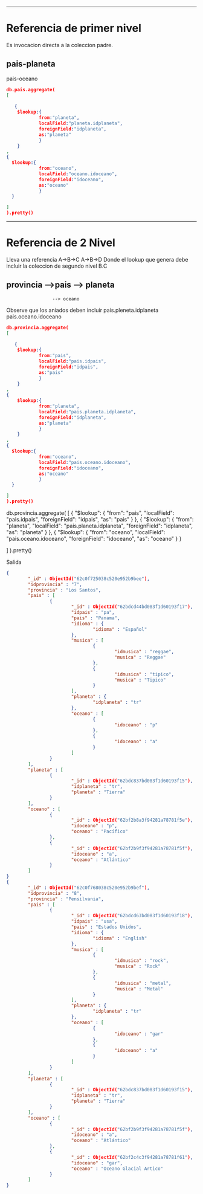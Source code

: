 ***
# Referencia de primer nivel
Es invocacion directa a la coleccion padre.
## pais-planeta 
   pais-oceano
```json
db.pais.aggregate(
[
  
   {
    $lookup:{
            from:"planeta",
            localField:"planeta.idplaneta",
            foreignField:"idplaneta",
            as:"planeta"
            }
    }
,
{ 
  $lookup:{
            from:"oceano",
            localField:"oceano.idoceano",
            foreignField:"idoceano",
            as:"oceano"
            }
  }

]
).pretty()
```
***
# Referencia de 2 Nivel
Lleva una referencia A->B->C
                     A->B->D
Donde el lookup que genera debe incluir la coleccion de segundo nivel B.C

## provincia -->pais --> planeta
                     --> oceano
Observe que los aniados deben incluir pais.pleneta.idplaneta
                                      pais.oceano.idoceano
```json
db.provincia.aggregate(
[
  
   {
    $lookup:{
            from:"pais",
            localField:"pais.idpais",
            foreignField:"idpais",
            as:"pais"
            }
    }
,
{
    $lookup:{
            from:"planeta",
            localField:"pais.planeta.idplaneta",
            foreignField:"idplaneta",
            as:"planeta"
            }
    }
,
{ 
  $lookup:{
            from:"oceano",
            localField:"pais.oceano.idoceano",
            foreignField:"idoceano",
            as:"oceano"
            }
  }

]
).pretty()
```

db.provincia.aggregate(
[
  {
  "$lookup": {
    "from": "pais", "localField": "pais.idpais", "foreignField": "idpais", "as": "pais"
  }
  },
  {
   "$lookup": {
    "from": "planeta", "localField": "pais.planeta.idplaneta", "foreignField": "idplaneta", "as": "planeta"
    }
   },
    {
    "$lookup": 
    {
      "from": "oceano", "localField": "pais.oceano.idoceano", "foreignField": "idoceano", "as": "oceano"
    }
    }

]
).pretty()






Salida

```json
{
        "_id" : ObjectId("62c0f725038c520e952b9bee"),
        "idprovincia" : "7",
        "provincia" : "Los Santos",
        "pais" : [
                {
                        "_id" : ObjectId("62bdcd44bd083f1d60193f17"),
                        "idpais" : "pa",
                        "pais" : "Panama",
                        "idioma" : {
                                "idioma" : "Español"
                        },
                        "musica" : [
                                {
                                        "idmusica" : "reggae",
                                        "musica" : "Reggae"
                                },
                                {
                                        "idmusica" : "tipico",
                                        "musica" : "Tipico"
                                }
                        ],
                        "planeta" : {
                                "idplaneta" : "tr"
                        },
                        "oceano" : [
                                {
                                        "idoceano" : "p"
                                },
                                {
                                        "idoceano" : "a"
                                }
                        ]
                }
        ],
        "planeta" : [
                {
                        "_id" : ObjectId("62bdc837bd083f1d60193f15"),
                        "idplaneta" : "tr",
                        "planeta" : "Tierra"
                }
        ],
        "oceano" : [
                {
                        "_id" : ObjectId("62bf2b8a3f94281a78781f5e"),
                        "idoceano" : "p",
                        "oceano" : "Pacífico"
                },
                {
                        "_id" : ObjectId("62bf2b9f3f94281a78781f5f"),
                        "idoceano" : "a",
                        "oceano" : "Atlántico"
                }
        ]
}
{
        "_id" : ObjectId("62c0f768038c520e952b9bef"),
        "idprovincia" : "8",
        "provincia" : "Pensilvania",
        "pais" : [
                {
                        "_id" : ObjectId("62bdcd63bd083f1d60193f18"),
                        "idpais" : "usa",
                        "pais" : "Estados Unidos",
                        "idioma" : {
                                "idioma" : "English"
                        },
                        "musica" : [
                                {
                                        "idmusica" : "rock",
                                        "musica" : "Rock"
                                },
                                {
                                        "idmusica" : "metal",
                                        "musica" : "Metal"
                                }
                        ],
                        "planeta" : {
                                "idplaneta" : "tr"
                        },
                        "oceano" : [
                                {
                                        "idoceano" : "gar"
                                },
                                {
                                        "idoceano" : "a"
                                }
                        ]
                }
        ],
        "planeta" : [
                {
                        "_id" : ObjectId("62bdc837bd083f1d60193f15"),
                        "idplaneta" : "tr",
                        "planeta" : "Tierra"
                }
        ],
        "oceano" : [
                {
                        "_id" : ObjectId("62bf2b9f3f94281a78781f5f"),
                        "idoceano" : "a",
                        "oceano" : "Atlántico"
                },
                {
                        "_id" : ObjectId("62bf2c4c3f94281a78781f61"),
                        "idoceano" : "gar",
                        "oceano" : "Oceano Glacial Artico"
                }
        ]
}
```